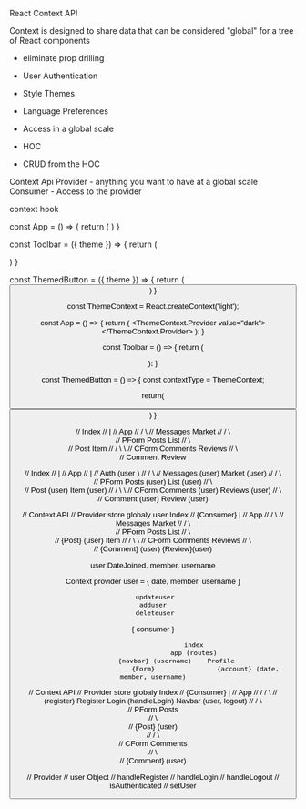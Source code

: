 React Context API


Context is designed to share data that can be considered "global" for a 
tree of React components
  - eliminate prop drilling

  - User Authentication
  - Style Themes
  - Language Preferences 
  - Access in a global scale
   - HOC 
   - CRUD from the HOC


Context Api 
  Provider - anything you want to have at a global scale
  Consumer - Access to the provider 

  context hook






  const App = () => {
    return ( 
      <Toolbar theme="dark" />
    )
  }
  
  const Toolbar = ({ theme }) =>  {
    return (
      <div>
        <ThemedButton theme={theme} />
      </div>
    )
  }
  
  const ThemedButton = ({ theme }) => {
    return (
      <Button theme={theme} />
    )
  }



const ThemeContext = React.createContext('light');

const App = () => {
  return (
    <ThemeContext.Provider value="dark">
      <Toolbar />
    </ThemeContext.Provider>
  );
}

const Toolbar = () =>  {
  return (
    <div>
      <ThemedButton />
    </div>
  );
}

const ThemedButton = () => {
  const contextType = ThemeContext;
  
  return(
    <Button theme={this.context} />
  )
}




  //                                  Index
  //                                    |
  //                                   App
  //                               /             \ 
  //                         Messages             Market 
  //                           / \                      \
  //                   PForm       Posts                 List 
  //                                 \                     \
  //                                  Post                Item 
  //                                   / \                     \ 
  //                             CForm    Comments          Reviews 
  //                                       \                       \
  //                                        Comment              Review













  //                                   Index
  //                                     |
  //                                    App
  //                                     |
  //                                    Auth (user )
  //                               /             \ 
  //                         Messages (user)      Market  (user) 
  //                           / \                      \
                    // PForm       Posts (user)           List (user) 
  //                                 \                     \
  //                                 Post (user)            Item (user) 
  //                                   / \                     \ 
  //                             CForm    Comments (user)       Reviews (user) 
  //                                       \                       \
  //                                         Comment (user)        Review (user)










//  Context API
//  Provider store globaly user  Index
// {Consumer}                     |
//                                App
//                               /             \ 
//                         Messages             Market 
//                           / \                      \
//                   PForm       Posts                 List 
//                                 \                     \
//                                 {Post} (user)            Item 
//                                   / \                     \ 
//                             CForm    Comments          Reviews 
//                                       \                       \
//                                         {Comment} (user)        {Review}(user)



user DateJoined, member, username


 Context
  provider 
     user  = { date, member, username }

     updateuser
     adduser 
     deleteuser
 { consumer }
 
                          index 
                         app (routes)
                {navbar} (username)    Profile
                               {Form}                {account} (date, member, username)


//  Context API
//  Provider  store globaly        Index
// {Consumer}                     |
//                                App
//                 /              /             \ 
//   (register)  Register         Login (handleLogin)           Navbar (user, logout)
//                           / \                      
//                   PForm       Posts                 
//                                 \                     
//                                 {Post} (user)            
//                                   / \                     
//                             CForm    Comments           
//                                       \                       
//                                         {Comment} (user)      

// Provider
//   user Object
//   handleRegister
//   handleLogin
//   handleLogout
//   isAuthenticated
//   setUser